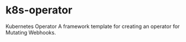 # k8s-operator
Kubernetes Operator
A framework template for creating an operator for Mutating Webhooks.
